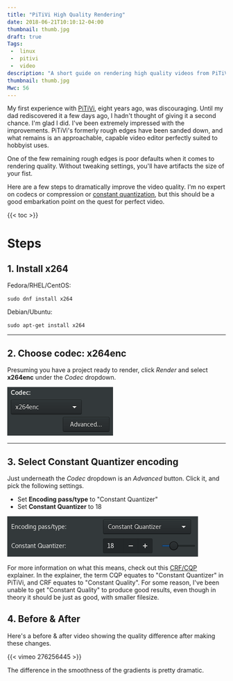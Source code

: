 ```yaml
---
title: "PiTiVi High Quality Rendering"
date: 2018-06-21T10:10:12-04:00
thumbnail: thumb.jpg
draft: true
Tags:
 -  linux
 -  pitivi
 -  video
description: "A short guide on rendering high quality videos from PiTiVi."
thumbnail: thumb.jpg
Mwc: 56
---
```


My first experience with [PiTiVi][ptv], eight years ago, was discouraging. Until my dad rediscovered it a few days ago, I hadn't thought of giving it a second chance. I'm glad I did. I've been extremely impressed with the improvements. PiTiVi's formerly rough edges have been sanded down, and what remains is an approachable, capable video editor perfectly suited to hobbyist uses.

One of the few remaining rough edges is poor defaults when it comes to rendering quality. Without tweaking settings, you'll have artifacts the size of your fist.

Here are a few steps to dramatically improve the video quality. I'm no expert on codecs or compression or [constant quantization][crf], but this should be a good embarkation point on the quest for perfect video.

{{< toc >}}

# Steps

## 1. Install x264

<div class="beside">
<div>
    <p>Fedora/RHEL/CentOS:</p>
    <pre><code>sudo dnf install x264</code></pre>
</div>
<div>
    <p>Debian/Ubuntu:</p>
    <pre><code>sudo apt-get install x264</code></pre>
</div>
</div>

---

## 2. Choose codec: x264enc

Presuming you have a project ready to render, click _Render_ and select **x264enc** under the _Codec_ dropdown.

![codec dropdown](ss-codec.png)

---

## 3. Select Constant Quantizer encoding

Just underneath the _Codec_ dropdown is an _Advanced_ button. Click it, and pick the following settings.

- Set **Encoding pass/type** to "Constant Quantizer"
- Set **Constant Quantizer** to 18

![encoding dropdown](ss-encoding.png)

For more information on what this means, check out this [CRF/CQP][crf] explainer. In the explainer, the term CQP equates to "Constant Quantizer" in PiTiVi, and CRF equates to "Constant Quality". For some reason, I've been unable to get "Constant Quality" to produce good results, even though in theory it should be just as good, with smaller filesize.

## 4. Before & After

Here's a before & after video showing the quality difference after making these changes.

{{< vimeo 276256445 >}}

The difference in the smoothness of the gradients is pretty dramatic.

[ptv]: http://www.pitivi.org/
[crf]: https://slhck.info/video/2017/02/24/crf-guide.html
